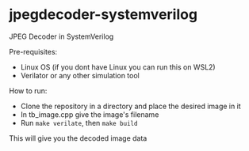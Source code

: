 # jpegdecoder-systemverilog
JPEG Decoder in SystemVerilog

Pre-requisites:
- Linux OS (if you dont have Linux you can run this on WSL2)
- Verilator or any other simulation tool

How to run:
- Clone the repository in a directory and place the desired image in it
- In tb_image.cpp give the image's filename
- Run `make verilate`, then `make build`

This will give you the decoded image data
